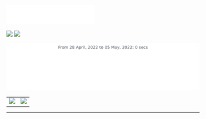 
<img src=images/header.svg alt="Hi there! How are you doing?"/>

[![](https://img.shields.io/badge/Debraj-%23181717?style=flat-square&logo=linkedin&logoColor=0077b5)](https://www.linkedin.com/in/dbrjmj)
[![](https://img.shields.io/badge/-@snnipetr-%23181717?style=flat-square&logo=github)](https://github.com/snnipetr)

<p align="center">
<img src=images/stat.svg alt="image"/>
</p>

<table><tr><td><img src="https://github-readme-stats.vercel.app/api?username=itssingh&show_icons=true&theme=gotham" /></td><td><img src="http://github-readme-streak-stats.herokuapp.com?user=itssingh&theme=gotham"/></td></tr></table>

<hr>
